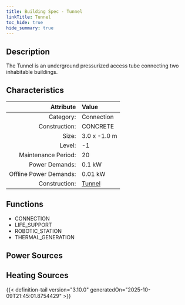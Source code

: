 ```yaml
---
title: Building Spec - Tunnel
linkTitle: Tunnel
toc_hide: true
hide_summary: true
---
```

<!-- This is generated by the MarsSim HelpGenertor, do not edit. -->

## Description
The Tunnel is an underground pressurized access tube connecting&#10;two inhabitable buildings.

## Characteristics

| Attribute      | Value |
|--------:|:------|
|Category:|Connection|
|Construction:|CONCRETE|
|Size:|3.0 x -1.0 m|
|Level:|-1|
|Maintenance Period:|20|
|Power Demands:|0.1 kW|
|Offline Power Demands:|0.01 kW|
|Construction:|[Tunnel](/docs/definitions/construction/tunnel)|

## Functions
      
- CONNECTION
- LIFE_SUPPORT
- ROBOTIC_STATION
- THERMAL_GENERATION


## Power Sources
      

## Heating Sources



{{< definition-tail version="3.10.0" generatedOn="2025-10-09T21:45:01.8754429" >}}

